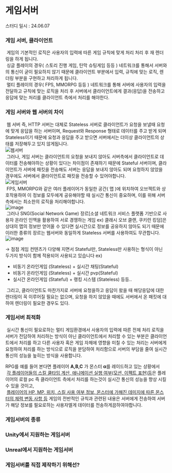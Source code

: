 # 게임서버
스터디 일시 : 24.06.07

### 게임 서버, 클라이언트
&nbsp;게임의 기본적인 로직은 사용자의 입력에 따른 게임 규칙에 맞게 처리 처리 후 재 렌더링을 하게 됩니다.<br/>
&nbsp;싱글 플레이의 경우( 스토리 진행 게임, 탄막 슈팅게임 등등 ) 네트워크를 통해서 서버와의 통신이 굳이 필요하지 않기 때문에 클라이언트 부분에서 입력, 규칙에 맞는 로직, 렌더링 부분을 구현하고 처리하게 됩니다.<br/>
&nbsp;멀티 플레이의 경우( FPS, MMORPG 등등 ) 네트워크를 통해 서버에 사용자의 입력을 전달하고 규칙에 맞는 로직을 처리 후 서버에서 클라이언트에게 결과(응답)을 전송하고 응답에 맞는 처리를 클라이언트 측에서 처리를 해야한다.

### 게임 서버와 웹 서버의 차이
&nbsp;웹 서버 즉, HTTP 서버는 대체로 Stateless 서버로 클라이언트가 요청을 보낼때 요청에 맞게 응답을 하는 서버이며, Request와 Response 형태로 데이터를 주고 받게 되며 Stateless이기 때문에 요청과 응답을 주고 받으면 서버에서는 더이상 클라이언트의 상태를 저장해두고 있지 않게됩니다.<br/>
![웹서버](https://github.com/user-attachments/assets/780d7ce8-dc9b-489a-b42e-2655a6effcf0)<br/>
&nbsp;그러나, 게임 서버는 클라이언트의 요청을 보내지 않아도 서버측에서 클라이언트로 데이터를 전송해야하는 상황이 있다는 차이점이 존재하기 때문에 Stateful 서버이며, 클라이언트가 서버에 패킷을 전송해도 서버는 응답을 보내지 않아도 되며 요청하지 않았을 경우에도 서버에서 클라이언트로 패킷을 전송할 수 있어야합니다.<br/>
![게임서버](https://github.com/user-attachments/assets/fc335283-fd87-4f3f-b236-63dfe70ce954)<br/>
&nbsp;FPS, MMORPG와 같은 여러 플레이어가 동일한 공간( 맵 )에 위치하여 오브젝트와 상호작용하여 이 정보를 모두에게 공유해야할 때 실시간 통신이 중요하며, 이를 위해 서버 측에서는 최소한의 로직을 처리해야합니다.<br/>
![image](https://github.com/user-attachments/assets/eb067a39-4f17-475a-9f0d-ca0c5622554d)<br/>
&nbsp;그러나 SNG(Social Network Game) 장르[소셜 네트워크 서비스 플랫폼 기반으로 사용자 온라인 인맥을 활용하여 서로 경쟁하는 게임 ex) 클래시 오브 클랜, 쿠키런 킹덤]은 상대의 맵의 정보만 얻어올 수 있다면 실시간으로 정보를 공유하지 않아도 되기 때문에 이러한 종류의 장르는 웹서버와 동일하게 Stateless 서버를 사용하여도 무관합니다.<br/>
![image](https://github.com/user-attachments/assets/7543b759-603f-42e4-a7bb-4a144dc64260)<br/>

&rarr; 점점 게임 컨텐츠가 다양해 지면서 Stateful만, Stateless만 사용하는 형식이 아닌 두가지 방식이 함께 적용되어 사용되고 있습니다
ex) 
- 비동기 온라인게임 (Stateless) + 실시간 채팅(Stateful)
- 비동기 온라인게임 (Stateless) + 실시간 pvp(Stateful)
- 실시간 온라인게임 (Stateful) + 랭킹 시스템 (Stateless)
등등..

&nbsp;그리고, 클라이언트도 마찬가지로 서버에 요청을하고 응답이 왔을 때 해당응답에 대한 렌더링이 꼭 이루어질 필요는 없으며, 요청을 하지 않았을 때에도 서버에서 온 패킷에 대하여 렌더링이 필요한 경우도 있다.

### 게임서버 최적화
&nbsp;실시간 통신이 필요로하는 멀티 게임환경에서 사용자의 입력에 따른 전체 처리 로직을 서버가 전담하여 처리하는 방식이 아닌 클라이언트에서 처리할 수 있는 부분은 클라이언트에서 처리를 하고 다른 사용자 혹은 게임 자체에 영향을 미칠 수 있는 처리는 서버에게 요청하여 처리를 하는 방식으로 로직을 분담하여 처리함으로 서버의 부담을 줄여 실시간 통신의 성능을 높히는 방식을 사용합니다.

RPG를 예를 들어 본다면 플레이어 **A,B,C** 가 몬스터 **α**를 레이드하고 있는 상황에서<br/> 
&nbsp;<U>각 플레이어들의 스킬 쿨타임 계산, 애니메이션 실행 여부(모션, 이펙트 표현)등</U>은 플레이어의 로컬 pc 즉 클라이언트 측에서 처리를 하는것이 실시간 통신의 성능을 향상 시킬 수 있을 것이고,<br/>
&nbsp;<U>플레이어의 HP, MP, 위치, 스킬 사용 여부 정보, 몬스터에 가해진 데미지에 따른 몬스터의 체력 변동 사항 등</U> 게임의 전반적인 규칙과 관련된 내용은 서버에게 전송하여 서버가 해당 정보를 필요로하는 사용자엘게 데이터를 전송하게끔하여야합니다.

### 게임서버의 종류
### Unity에서 지원하는 게임서버
### Unreal에서 지원하는 게임서버
### 게임서버를 직접 제작하기 위해선?
